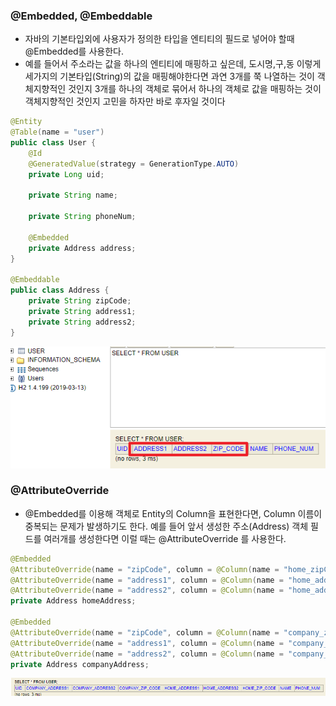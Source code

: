### @Embedded, @Embeddable
- 자바의 기본타입외에 사용자가 정의한 타입을 엔티티의 필드로 넣어야 할때 @Embedded를 사용한다.
- 예를 들어서 주소라는 값을 하나의 엔티티에 매핑하고 싶은데, 도시명,구,동 이렇게 세가지의 기본타입(String)의 값을 매핑해야한다면 과연 3개를 쭉 나열하는 것이 객체지향적인 것인지 3개를 하나의 객체로 묶어서 하나의 객체로 값을 매핑하는 것이 객체지향적인 것인지 고민을 하자만 바로 후자일 것이다

``` java
@Entity
@Table(name = "user")
public class User {
    @Id
    @GeneratedValue(strategy = GenerationType.AUTO)
    private Long uid;
​
    private String name;
​
    private String phoneNum;
​
    @Embedded
    private Address address;
}

@Embeddable
public class Address {
    private String zipCode;
    private String address1;
    private String address2;
}
```
![alt text](/image/ORM/embedded2.png )


### @AttributeOverride
- @Embedded를 이용해 객체로 Entity의 Column을 표현한다면, Column 이름이 중복되는 문제가 발생하기도 한다. 예를 들어 앞서 생성한 주소(Address) 객체 필드를 여러개를 생성한다면 이럴 때는 @AttributeOverride 를 사용한다.

``` java
@Embedded
@AttributeOverride(name = "zipCode", column = @Column(name = "home_zipCode"))
@AttributeOverride(name = "address1", column = @Column(name = "home_address1"))
@AttributeOverride(name = "address2", column = @Column(name = "home_address2"))
private Address homeAddress;
​
@Embedded
@AttributeOverride(name = "zipCode", column = @Column(name = "company_zipCode"))
@AttributeOverride(name = "address1", column = @Column(name = "company_address1"))
@AttributeOverride(name = "address2", column = @Column(name = "company_address2"))
private Address companyAddress;
```
![alt text](/image/ORM/embedded.png )

